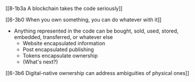 [[8-1b3a A blockchain takes the code seriously]]

[[6-3b0 When you own something, you can do whatever with it]]
- Anything represented in the code can be bought, sold, used, stored, embedded, transferred, or whatever else
	- Website encapsulated information
	- Post encapsulated publishing
	- Tokens encapsulate ownership
	- (What's next?)

[[6-3b6 Digital-native ownership can address ambiguities of physical ones]]